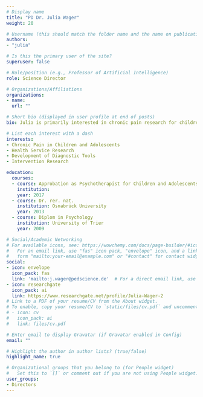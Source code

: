 ```yaml
---
# Display name
title: "PD Dr. Julia Wager"
weight: 20

# Username (this should match the folder name and the name on publications)
authors:
- "julia"

# Is this the primary user of the site?
superuser: false

# Role/position (e.g., Professor of Artificial Intelligence)
role: Science Director

# Organizations/Affiliations
organizations:
- name:
  url: ""

# Short bio (displayed in user profile at end of posts)
bio: Julia is primarily interested in chronic pain research for children and adolescents

# List each interest with a dash
interests:
- Chronic Pain in Children and Adolescents
- Health Service Research
- Development of Diagnostic Tools
- Intervention Research

education:
  courses:
  - course: Approbation as Psychotherapist for Children and Adolescents (CBT)
    institution:
    year: 2017
  - course: Dr. rer. nat.
    institution: Osnabrück University
    year: 2013
  - course: Diplom in Psychology
    institution: University of Trier
    year: 2009

# Social/Academic Networking
# For available icons, see: https://wowchemy.com/docs/page-builder/#icons
#   For an email link, use "fas" icon pack, "envelope" icon, and a link in the
#   form "mailto:your-email@example.com" or "#contact" for contact widget.
social:
- icon: envelope
  icon_pack: fas
  link: 'mailto:j.wager@pedscience.de'  # For a direct email link, use "mailto:test@example.org".
- icon: researchgate
  icon_pack: ai
  link: https://www.researchgate.net/profile/Julia-Wager-2
# Link to a PDF of your resume/CV from the About widget.
# To enable, copy your resume/CV to `static/files/cv.pdf` and uncomment the lines below.
# - icon: cv
#   icon_pack: ai
#   link: files/cv.pdf

# Enter email to display Gravatar (if Gravatar enabled in Config)
email: ""

# Highlight the author in author lists? (true/false)
highlight_name: true

# Organizational groups that you belong to (for People widget)
#   Set this to `[]` or comment out if you are not using People widget.
user_groups:
- Directors
---
```

